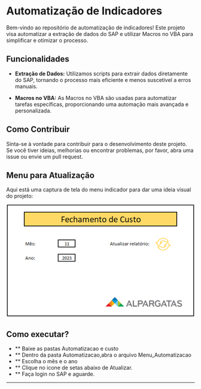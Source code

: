 # Automatização de Indicadores

Bem-vindo ao repositório de automatização de indicadores! Este projeto visa automatizar a extração de dados do SAP e utilizar Macros no VBA para simplificar e otimizar o processo.

## Funcionalidades

- **Extração de Dados:** Utilizamos scripts para extrair dados diretamente do SAP, tornando o processo mais eficiente e menos suscetível a erros manuais.

- **Macros no VBA:** As Macros no VBA são usadas para automatizar tarefas específicas, proporcionando uma automação mais avançada e personalizada.

## Como Contribuir

Sinta-se à vontade para contribuir para o desenvolvimento deste projeto. Se você tiver ideias, melhorias ou encontrar problemas, por favor, abra uma issue ou envie um pull request.

## Menu para Atualização

Aqui está uma captura de tela do menu indicador para dar uma ideia visual do projeto:

![Menu Indicador](./Menu_indicador.PNG)

## Como executar?
- ** Baixe as pastas Automatizacao e custo
- ** Dentro da pasta Automatizacao,abra o arquivo Menu_Automatizacao
- ** Escolha o mês e o ano
- ** Clique no icone de setas abaixo de Atualizar.
- ** Faça login no SAP e aguarde. 
---
